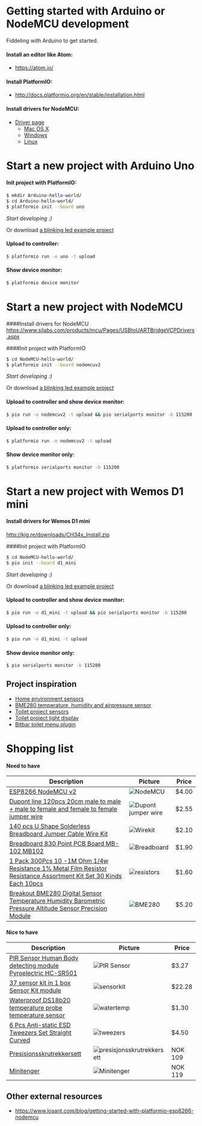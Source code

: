 # Getting started with Arduino or NodeMCU development

Fiddeling with Arduino to get started.

#### Install an editor like Atom:
* https://atom.io/

#### Install PlatformIO:
* http://docs.platformio.org/en/stable/installation.html

#### Install drivers for NodeMCU:
* [Driver page](https://www.silabs.com/products/mcu/Pages/USBtoUARTBridgeVCPDrivers.aspx)
    * [Mac OS X](http://www.silabs.com/Support%20Documents/Software/Mac_OSX_VCP_Driver.zip)
    * [Windows](http://www.silabs.com/Support%20Documents/Software/CP210x_Windows_Drivers.zip)
    * [Linux](http://www.silabs.com/Support%20Documents/Software/Linux_3.x.x_VCP_Driver_Source.zip)


# Start a new project with Arduino Uno

#### Init project with PlatformIO:
```bash
$ mkdir Arduino-hello-world/
$ cd Arduino-hello-world/
$ platformio init --board uno
```

_Start developing :)_

Or download [a blinking led example project](https://github.com/5orenso/nodemcu-blinking-led)

#### Upload to controller:
```bash
$ platformio run -e uno -t upload
```

#### Show device monitor:
```bash
$ platformio device monitor
```


# Start a new project with NodeMCU

####Install drivers for NodeMCU
https://www.silabs.com/products/mcu/Pages/USBtoUARTBridgeVCPDrivers.aspx

####Init project with PlatformIO
```bash
$ cd NodeMCU-hello-world/
$ platformio init --board nodemcuv2
```

_Start developing :)_

Or download [a blinking led example project](https://github.com/5orenso/nodemcu-blinking-led)

#### Upload to controller and show device monitor:
```bash
$ pio run -e nodemcuv2 -t upload && pio serialports monitor -b 115200
```

#### Upload to controller only:
```bash
$ platformio run -e nodemcuv2 -t upload
```

#### Show device monitor only:
```bash
$ platformio serialports monitor -b 115200
```

# Start a new project with Wemos D1 mini

#### Install drivers for Wemos D1 mini
http://kig.re/downloads/CH34x_Install.zip

####Init project with PlatformIO
```bash
$ cd NodeMCU-hello-world/
$ pio init --board d1_mini
```

_Start developing :)_

Or download [a blinking led example project](https://github.com/5orenso/nodemcu-blinking-led)

#### Upload to controller and show device monitor:
```bash
$ pio run -e d1_mini -t upload && pio serialports monitor -b 115200
```

#### Upload to controller only:
```bash
$ pio run -e d1_mini -t upload
```

#### Show device monitor only:
```bash
$ pio serialports monitor -b 115200
```


## Project inspiration

* [Home environment sensors](https://github.com/5orenso/nodemcu-mqtt-home-sensors)
* [BME280 temperature, humidity and airpressure sensor](https://github.com/5orenso/nodemcu-mqtt-bme280)
* [Toilet project sensors](https://github.com/5orenso/nodemcu-mqtt-toilet-project)
* [Toilet project light display](https://github.com/5orenso/nodemcu-mqtt-toilet-project-display)
* [Bitbar toilet menu plugin](https://github.com/TeliaSoneraNorge/iot-hackaton-toilet-u1-bitbar)


# Shopping list

#### Need to have

| Description                       | Picture                                  | Price |
|-----------------------------------|------------------------------------------|-------|
| [ESP8266 NodeMCU v2](https://www.aliexpress.com/item/Update-Industry-4-0-New-esp8266-NodeMCU-v2-Lua-WIFI-networking-development-kit-board-based-on/32358722888.html?spm=2114.13010608.0.0.nAiZf1) | ![NodeMCU](img/nodemcu.jpg) | $4.00  |
| [Dupont line 120pcs 20cm male to male + male to female and female to female jumper wire](https://www.aliexpress.com/item/Dupont-line-120pcs-20cm-male-to-male-male-to-female-and-female-to-female-jumper-wire/1728903423.html?spm=2114.13010608.0.0.m3Qohh) | ![Dupont jumper wire](img/jumperwire.jpg) | $2.55  |
| [140 pcs U Shape Solderless Breadboard Jumper Cable Wire Kit](https://www.aliexpress.com/item/Free-Shipping-140pcs-in-one-package-convenient-New-Solderless-Flexible-Breadboard-Jumper-wires-Cables-HOT-Sale/1621833882.html?spm=2114.13010608.0.0.m3Qohh) | ![Wirekit](img/wirekit.jpg) | $2.10  |
| [Breadboard 830 Point PCB Board MB-102 MB102](https://www.aliexpress.com/item/SHIPPING-1pcs-Breadboard-830-Point-PCB-Board-MB-102-MB102-Test-Develop-DIY-kit-nodemcu-raspberri/32219206014.html?spm=2114.13010608.0.0.WgO27Y) | ![Breadboard](img/breadboard.jpg) | $1.90  |
| [1 Pack 300Pcs 10 -1M Ohm 1/4w Resistance 1% Metal Film Resistor Resistance Assortment Kit Set 30 Kinds Each 10pcs](https://www.aliexpress.com/item/1-Pack-300Pcs-10-1M-Ohm-1-4w-Resistance-1-Metal-Film-Resistor-Resistance-Assortment-Kit/32505894332.html?spm=2114.13010608.0.0.Pjis9T) | ![resistors](img/resistors.jpg) | $1.60  |
| [Breakout BME280 Digital Sensor Temperature Humidity Barometric Pressure Altitude Sensor Precision Module](https://www.aliexpress.com/item/Breakout-BME280-Digital-Sensor-Temperature-Humidity-Barometric-Pressure-Altitude-Sensor-Precision-Module-for-Arduino/32672210336.html?spm=2114.13010608.0.0.aNQtWq) | ![BME280](img/temp-sensor.jpg) | $5.20 |


#### Nice to have

| Description                       | Picture                                  | Price |
|-----------------------------------|------------------------------------------|-------|
| [PIR Sensor Human Body detecting module Pyroelectric HC-SR501](https://www.aliexpress.com/item/NEW-PIR-Sensor-Human-Body-detecting-module-Pyroelectric-HC-SR501-For-Arduino-MCU-Freeshipping/1856571305.html?spm=2114.10010108.1000013.3.RpWnIf&scm=1007.13339.33317.0&pvid=f4ea8048-4a57-4d28-b810-e2d5a3b4ec79&tpp=1) | ![PIR Sensor](img/pir-sensor.jpg) | $3.27 |
| [37 sensor kit in 1 box Sensor Kit module](https://www.aliexpress.com/item/37-sensor-kit-in-1-box-Sensor-Kit-module-Suite-Variety-for-Arduino-with-Retail-Box/32566328155.html?spm=2114.01010208.3.1.QnEAuf&ws_ab_test=searchweb0_0,searchweb201602_2_10065_10068_10069_10087_10084_10083_10086_10017_10080_10082_10081_10060_10061_10062_10056_10055_10054_10059_10078_10079_10073_10070_10052_10053_422_10050_10051,searchweb201603_1&btsid=83674438-4acb-444e-9db9-c1116a066440) | ![sensorkit](img/sensorkit.jpg) | $22.28 |
| [Waterproof DS18b20 temperature probe temperature sensor](https://www.aliexpress.com/item/1PCS-Waterproof-DS18b20-temperature-probe-temperature-sensor-Stainless-steel-package-100cm-wire/32582665519.html?spm=2114.13010608.0.0.cymlon) | ![watertemp](img/watertemp.jpg) | $1.30 |
| [6 Pcs Anti-static ESD Tweezers Set Straight Curved](https://www.aliexpress.com/item/6pcs-ESD-Anti-Static-Stainless-Steel-Tweezer-Set-Tweezers-Maintenance-Tools-Kit/1766539602.html?spm=2114.13010608.0.0.TDP3lb) | ![tweezers](img/tweezers.jpg) | $4.50  |
| [Presisjonsskrutrekkersett](http://www.biltema.no/no/Verktoy/Handverktoy/Skrutrekkere-og-Bits/Presisjonsskrutrekker/Presisjonsskrutrekkersett-rettsporPH-7-stk-2000028398/) | ![presisjonsskrutrekkersett](img/presisjonsskrutrekkersett.jpg) | NOK 109 |
| [Minitenger](http://www.biltema.no/no/Verktoy/Handverktoy/Tenger-og-Sakser/Minitenger-4-stk-2000031648/) | ![Minitenger](./img/minitenger.jpg) | NOK 119 |


## Other external resources

* https://www.losant.com/blog/getting-started-with-platformio-esp8266-nodemcu
